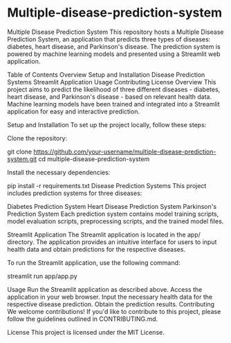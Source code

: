 # Multiple-disease-prediction-system
Multiple Disease Prediction System
This repository hosts a Multiple Disease Prediction System, an application that predicts three types of diseases: diabetes, heart disease, and Parkinson's disease. The prediction system is powered by machine learning models and presented using a Streamlit web application.

Table of Contents
Overview
Setup and Installation
Disease Prediction Systems
Streamlit Application
Usage
Contributing
License
Overview
This project aims to predict the likelihood of three different diseases - diabetes, heart disease, and Parkinson's disease - based on relevant health data. Machine learning models have been trained and integrated into a Streamlit application for easy and interactive prediction.

Setup and Installation
To set up the project locally, follow these steps:

Clone the repository:

git clone https://github.com/your-username/multiple-disease-prediction-system.git
cd multiple-disease-prediction-system

Install the necessary dependencies:

pip install -r requirements.txt
Disease Prediction Systems
This project includes prediction systems for three diseases:

Diabetes Prediction System
Heart Disease Prediction System
Parkinson's Prediction System
Each prediction system contains model training scripts, model evaluation scripts, preprocessing scripts, and the trained model files.

Streamlit Application
The Streamlit application is located in the app/ directory. 
The application provides an intuitive interface for users to input health data and obtain predictions for the respective diseases.

To run the Streamlit application, use the following command:

streamlit run app/app.py

Usage
Run the Streamlit application as described above.
Access the application in your web browser.
Input the necessary health data for the respective disease prediction.
Obtain the prediction results.
Contributing
We welcome contributions! If you'd like to contribute to this project, please follow the guidelines outlined in CONTRIBUTING.md.

License
This project is licensed under the MIT License.
